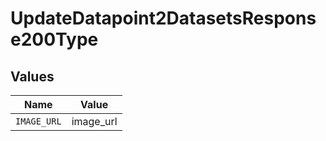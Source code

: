 # UpdateDatapoint2DatasetsResponse200Type


## Values

| Name        | Value       |
| ----------- | ----------- |
| `IMAGE_URL` | image_url   |